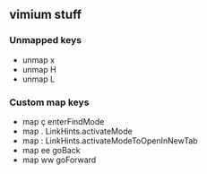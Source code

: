 ## vimium stuff

### Unmapped keys
- unmap x
- unmap H
- unmap L

### Custom map keys
- map ç enterFindMode
- map . LinkHints.activateMode
- map : LinkHints.activateModeToOpenInNewTab
- map ee goBack
- map ww goForward
